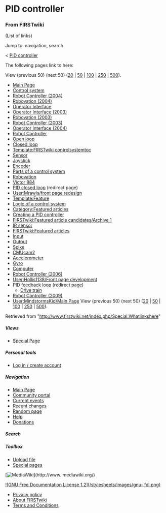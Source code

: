 # PID controller

### From FIRSTwiki

(List of links)

Jump to: navigation, search

&lt; [PID controller](/index.php?title=PID_controller&redirect=no "PID
controller" )  

The following pages link to here:

View (previous 50) (next 50)
([20](/index.php?title=Special:Whatlinkshere/PID_controller&limit=20&from=0
"Special:Whatlinkshere/PID controller" ) |
[50](/index.php?title=Special:Whatlinkshere/PID_controller&limit=50&from=0
"Special:Whatlinkshere/PID controller" ) |
[100](/index.php?title=Special:Whatlinkshere/PID_controller&limit=100&from=0
"Special:Whatlinkshere/PID controller" ) |
[250](/index.php?title=Special:Whatlinkshere/PID_controller&limit=250&from=0
"Special:Whatlinkshere/PID controller" ) |
[500](/index.php?title=Special:Whatlinkshere/PID_controller&limit=500&from=0
"Special:Whatlinkshere/PID controller" )).

  * [Main Page](/index.php/Main_Page "Main Page" )
  * [Control system](/index.php/Control_system "Control system" )
  * [Robot Controller (2004)](/index.php/Robot_Controller_%282004%29 "Robot Controller \(2004\)" )
  * [Robovation (2004)](/index.php/Robovation_%282004%29 "Robovation \(2004\)" )
  * [Operator Interface](/index.php/Operator_Interface "Operator Interface" )
  * [Operator Interface (2003)](/index.php/Operator_Interface_%282003%29 "Operator Interface \(2003\)" )
  * [Robovation (2003)](/index.php/Robovation_%282003%29 "Robovation \(2003\)" )
  * [Robot Controller (2003)](/index.php/Robot_Controller_%282003%29 "Robot Controller \(2003\)" )
  * [Operator Interface (2004)](/index.php/Operator_Interface_%282004%29 "Operator Interface \(2004\)" )
  * [Robot Controller](/index.php/Robot_Controller "Robot Controller" )
  * [Open loop](/index.php/Open_loop "Open loop" )
  * [Closed loop](/index.php/Closed_loop "Closed loop" )
  * [Template:FIRSTwiki controlsystemtoc](/index.php/Template:FIRSTwiki_controlsystemtoc "Template:FIRSTwiki controlsystemtoc" )
  * [Sensor](/index.php/Sensor "Sensor" )
  * [Joystick](/index.php/Joystick "Joystick" )
  * [Encoder](/index.php/Encoder "Encoder" )
  * [Parts of a control system](/index.php/Parts_of_a_control_system "Parts of a control system" )
  * [Robovation](/index.php/Robovation "Robovation" )
  * [Victor 884](/index.php/Victor_884 "Victor 884" )
  * [PID closed loop](/index.php?title=PID_closed_loop&redirect=no "PID closed loop" ) (redirect page) 
  * [User:Mrawls/front page redesign](/index.php/User:Mrawls/front_page_redesign "User:Mrawls/front page redesign" )
  * [Template:Feature](/index.php/Template:Feature "Template:Feature" )
  * [Logic of a control system](/index.php/Logic_of_a_control_system "Logic of a control system" )
  * [Category:Featured articles](/index.php/Category:Featured_articles "Category:Featured articles" )
  * [Creating a PID controller](/index.php/Creating_a_PID_controller "Creating a PID controller" )
  * [FIRSTwiki:Featured article candidates/Archive 1](/index.php/FIRSTwiki:Featured_article_candidates/Archive_1 "FIRSTwiki:Featured article candidates/Archive 1" )
  * [IR sensor](/index.php/IR_sensor "IR sensor" )
  * [FIRSTwiki:Featured articles](/index.php/FIRSTwiki:Featured_articles "FIRSTwiki:Featured articles" )
  * [Input](/index.php/Input "Input" )
  * [Output](/index.php/Output "Output" )
  * [Spike](/index.php/Spike "Spike" )
  * [CMUcam2](/index.php/CMUcam2 "CMUcam2" )
  * [Accelerometer](/index.php/Accelerometer "Accelerometer" )
  * [Gyro](/index.php/Gyro "Gyro" )
  * [Computer](/index.php/Computer "Computer" )
  * [Robot Controller (2006)](/index.php/Robot_Controller_%282006%29 "Robot Controller \(2006\)" )
  * [User:Hollis1138/Front page development](/index.php/User:Hollis1138/Front_page_development "User:Hollis1138/Front page development" )
  * [PID feedback loop](/index.php?title=PID_feedback_loop&redirect=no "PID feedback loop" ) (redirect page) 
    * [Drive train](/index.php/Drive_train "Drive train" )
  * [Robot Controller (2009)](/index.php/Robot_Controller_%282009%29 "Robot Controller \(2009\)" )
  * [User:MindstormsKid/Main Page](/index.php/User:MindstormsKid/Main_Page "User:MindstormsKid/Main Page" )
View (previous 50) (next 50)
([20](/index.php?title=Special:Whatlinkshere/PID_controller&limit=20&from=0
"Special:Whatlinkshere/PID controller" ) |
[50](/index.php?title=Special:Whatlinkshere/PID_controller&limit=50&from=0
"Special:Whatlinkshere/PID controller" ) |
[100](/index.php?title=Special:Whatlinkshere/PID_controller&limit=100&from=0
"Special:Whatlinkshere/PID controller" ) |
[250](/index.php?title=Special:Whatlinkshere/PID_controller&limit=250&from=0
"Special:Whatlinkshere/PID controller" ) |
[500](/index.php?title=Special:Whatlinkshere/PID_controller&limit=500&from=0
"Special:Whatlinkshere/PID controller" )).

Retrieved from "<http://www.firstwiki.net/index.php/Special:Whatlinkshere>"

##### Views

  * [Special Page](/index.php/Special:Whatlinkshere/PID_controller)

##### Personal tools

  * [Log in / create account](/index.php?title=Special:Userlogin&returnto=Special:Whatlinkshere)

[](/index.php/Main_Page "Main Page" )

##### Navigation

  * [Main Page](/index.php/Main_Page)
  * [Community portal](/index.php/FIRSTwiki:Community_portal)
  * [Current events](/index.php/Current_events)
  * [Recent changes](/index.php/Special:Recentchanges)
  * [Random page](/index.php/Special:Random)
  * [Help](/index.php/Help:Contents)
  * [Donations](/index.php/FIRSTwiki:Site_support)

##### Search



##### Toolbox

  * [Upload file](/index.php/Special:Upload)
  * [Special pages](/index.php/Special:Specialpages)

[![MediaWiki](/skins/common/images/poweredby_mediawiki_88x31.png)](http://www.
mediawiki.org/)

[![GNU Free Documentation License 1.2](/stylesheets/images/gnu-
fdl.png)](http://www.gnu.org/copyleft/fdl.html)

  * [Privacy policy](/index.php/FIRSTwiki:Privacy_policy "FIRSTwiki:Privacy policy" )
  * [About FIRSTwiki](/index.php/FIRSTwiki:About "FIRSTwiki:About" )
  * [Terms and Conditions](/index.php/FIRSTwiki:Terms_and_conditions "FIRSTwiki:Terms and conditions" )


